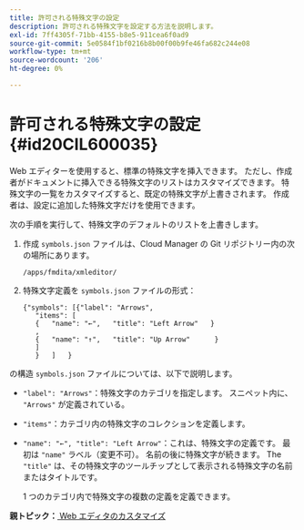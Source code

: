 ```yaml
---
title: 許可される特殊文字の設定
description: 許可される特殊文字を設定する方法を説明します。
exl-id: 7ff4305f-71bb-4155-b8e5-911cea6f0ad9
source-git-commit: 5e0584f1bf0216b8b00f00b9fe46fa682c244e08
workflow-type: tm+mt
source-wordcount: '206'
ht-degree: 0%

---
```


# 許可される特殊文字の設定 {#id20CIL600035}

Web エディターを使用すると、標準の特殊文字を挿入できます。 ただし、作成者がドキュメントに挿入できる特殊文字のリストはカスタマイズできます。 特殊文字の一覧をカスタマイズすると、既定の特殊文字が上書きされます。 作成者は、設定に追加した特殊文字だけを使用できます。

次の手順を実行して、特殊文字のデフォルトのリストを上書きします。

1. 作成 `symbols.json` ファイルは、Cloud Manager の Git リポジトリー内の次の場所にあります。

   ```
   /apps/fmdita/xmleditor/
   ```

1. 特殊文字定義を `symbols.json` ファイルの形式：

   ```
   {"symbols": [{"label": "Arrows",
      "items": [
      {   "name": "←",   "title": "Left Arrow"   } 
      ,   
      {   "name": "↑",   "title": "Up Arrow"      } 
      ]   
      }   ]   }
   ```


の構造 `symbols.json` ファイルについては、以下で説明します。

- `"label": "Arrows"`：特殊文字のカテゴリを指定します。 スニペット内に、 `"Arrows"` が定義されている。
- `"items"`：カテゴリ内の特殊文字のコレクションを定義します。
- `"name": "←", "title": "Left Arrow"`：これは、特殊文字の定義です。 最初は `"name"` ラベル（変更不可）。 名前の後に特殊文字が続きます。 The `"title"` は、その特殊文字のツールチップとして表示される特殊文字の名前またはタイトルです。

  1 つのカテゴリ内で特殊文字の複数の定義を定義できます。


**親トピック：**[ Web エディタのカスタマイズ](conf-web-editor.md)
